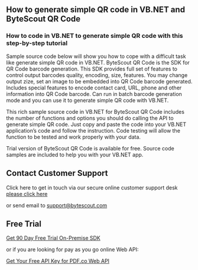 ## How to generate simple QR code in VB.NET and ByteScout QR Code

### How to code in VB.NET to generate simple QR code with this step-by-step tutorial

Sample source code below will show you how to cope with a difficult task like generate simple QR code in VB.NET. ByteScout QR Code is the SDK for QR Code barcode generation. This SDK provides full set of features to control output barcodes quality, encoding, size, features. You may change output zize, set an image to be embedded into QR Code barcode generated. Includes special features to encode contact card, URL, phone and other information into QR Code barcode. Can run in batch barcode generation mode and you can use it to generate simple QR code with VB.NET.

This rich sample source code in VB.NET for ByteScout QR Code includes the number of functions and options you should do calling the API to generate simple QR code. Just copy and paste the code into your VB.NET application’s code and follow the instruction. Code testing will allow the function to be tested and work properly with your data.

Trial version of ByteScout QR Code is available for free. Source code samples are included to help you with your VB.NET app.

## Contact Customer Support

Click here to get in touch via our secure online customer support desk [please click here](https://bytescout.zendesk.com/hc/en-us/requests/new?subject=ByteScout%20QR%20Code%20Question)

or send email to [support@bytescout.com](mailto:support@bytescout.com?subject=ByteScout%20QR%20Code%20Question) 

## Free Trial

[Get 90 Day Free Trial On-Premise SDK](https://bytescout.com/download/web-installer?utm_source=github-readme)

or if you are looking for pay as you go online Web API:

[Get Your Free API Key for PDF.co Web API](https://pdf.co/documentation/api?utm_source=github-readme)